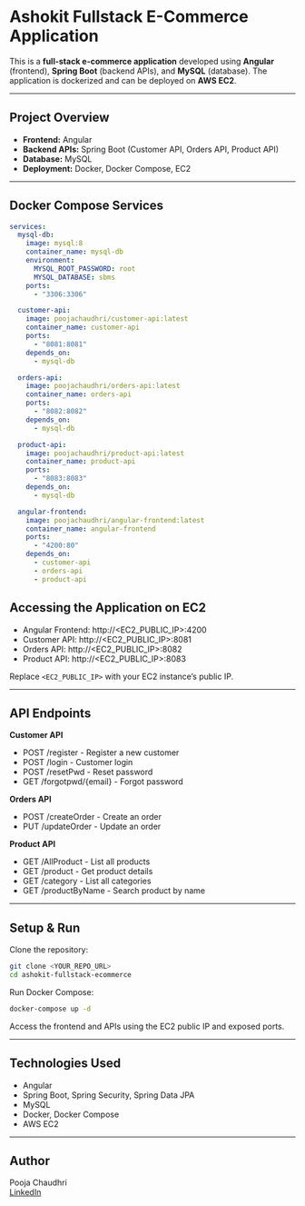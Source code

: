 
# Ashokit Fullstack E-Commerce Application

This is a **full-stack e-commerce application** developed using **Angular** (frontend), **Spring Boot** (backend APIs), and **MySQL** (database). The application is dockerized and can be deployed on **AWS EC2**.

---

## **Project Overview**

- **Frontend:** Angular  
- **Backend APIs:** Spring Boot (Customer API, Orders API, Product API)  
- **Database:** MySQL  
- **Deployment:** Docker, Docker Compose, EC2  

---

## **Docker Compose Services**

```yaml
services:
  mysql-db:
    image: mysql:8
    container_name: mysql-db
    environment:
      MYSQL_ROOT_PASSWORD: root
      MYSQL_DATABASE: sbms
    ports:
      - "3306:3306"

  customer-api:
    image: poojachaudhri/customer-api:latest
    container_name: customer-api
    ports:
      - "8081:8081"
    depends_on:
      - mysql-db

  orders-api:
    image: poojachaudhri/orders-api:latest
    container_name: orders-api
    ports:
      - "8082:8082"
    depends_on:
      - mysql-db

  product-api:
    image: poojachaudhri/product-api:latest
    container_name: product-api
    ports:
      - "8083:8083"
    depends_on:
      - mysql-db

  angular-frontend:
    image: poojachaudhri/angular-frontend:latest
    container_name: angular-frontend
    ports:
      - "4200:80"
    depends_on:
      - customer-api
      - orders-api
      - product-api
```

## **Accessing the Application on EC2**

- Angular Frontend: http://<EC2_PUBLIC_IP>:4200  
- Customer API: http://<EC2_PUBLIC_IP>:8081  
- Orders API: http://<EC2_PUBLIC_IP>:8082  
- Product API: http://<EC2_PUBLIC_IP>:8083  

Replace `<EC2_PUBLIC_IP>` with your EC2 instance’s public IP.

---

## **API Endpoints**

**Customer API**  
- POST /register - Register a new customer  
- POST /login - Customer login  
- POST /resetPwd - Reset password  
- GET /forgotpwd/{email} - Forgot password  

**Orders API**  
- POST /createOrder - Create an order  
- PUT /updateOrder - Update an order  

**Product API**  
- GET /AllProduct - List all products  
- GET /product - Get product details  
- GET /category - List all categories  
- GET /productByName - Search product by name  

---

## **Setup & Run**

Clone the repository:

```bash
git clone <YOUR_REPO_URL>
cd ashokit-fullstack-ecommerce
```

Run Docker Compose:

```bash
docker-compose up -d
```

Access the frontend and APIs using the EC2 public IP and exposed ports.

---

## **Technologies Used**

- Angular  
- Spring Boot, Spring Security, Spring Data JPA  
- MySQL  
- Docker, Docker Compose  
- AWS EC2  

---

## **Author**

Pooja Chaudhri  
[LinkedIn](https://www.linkedin.com/in/pooja-chaudhri)
